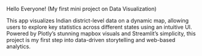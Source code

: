 Hello Everyone!
(My first mini project on Data Visualization)

This app visualizes Indian district-level data on a dynamic map, allowing users to explore key statistics across different states using an intuitive UI. Powered by Plotly’s stunning mapbox visuals and Streamlit’s simplicity, this project is my first step into data-driven storytelling and web-based analytics.
